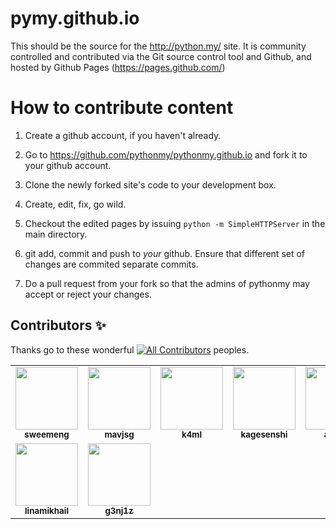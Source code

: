 pymy.github.io
==============

This should be the source for the http://python.my/ site. It is
community controlled and contributed via the Git source control tool
and Github, and hosted by Github Pages (https://pages.github.com/)

How to contribute content
=========================

1. Create a github account, if you haven't already.

2. Go to https://github.com/pythonmy/pythonmy.github.io and fork it to your github account.

3. Clone the newly forked site's code to your development box.

4. Create, edit, fix, go wild.

5. Checkout the edited pages by issuing `python -m SimpleHTTPServer` in the main directory.

6. git add, commit and push to *your* github. Ensure that different set of changes are commited separate commits.

7. Do a pull request from your fork so that the admins of pythonmy may accept or reject your changes.

## Contributors ✨
Thanks go to these wonderful [![All Contributors](https://img.shields.io/badge/9-red.svg?style=flat-square)](#contributors) peoples.

<table>
  <tbody>
    <tr>
      <td align="center"><a href="https://github.com/sweemeng"><img src="https://avatars.githubusercontent.com/u/80779?v=4?s=100" width="100px;" alt=""/><br /><sub><b>sweemeng</b></sub></a></td>
      <td align="center"><a href="https://github.com/mavjs"><img src="https://avatars.githubusercontent.com/u/881987?v=4s=100" width="100px;" alt=""/><br /><sub><b>mavjsg</b></sub></a></td>
      <td align="center"><a href="https://github.com/k4ml"><img src="https://avatars.githubusercontent.com/u/881987?v=4s=100" width="100px;" alt=""/><br /><sub><b>k4ml</b></sub></a></td>
      <td align="center"><a href="https://github.com/kagesenshi"><img src="https://avatars.githubusercontent.com/u/881987?v=4s=100" width="100px;" alt=""/><br /><sub><b>kagesenshi</b></sub></a></td>
      <td align="center"><a href="https://github.com/angch"><img src="https://avatars.githubusercontent.com/u/1099082?v=4=100" width="100px;" alt=""/><br /><sub><b>angch</b></sub></a></td>
      <td align="center"><a href="https://github.com/mavjs"><img src="https://avatars.githubusercontent.com/u/147330?v=4=100" width="100px;" alt=""/><br /><sub><b>renyi</b></sub></a></td>
      <td align="center"><a href="https://github.com/lowks"><img src="https://avatars.githubusercontent.com/u/517395?v=4=100" width="100px;" alt=""/><br /><sub><b>lowks</b></sub></a></td>
    </tr>
    <tr>
      <td align="center"><a href="https://github.com/linamikhail"><img src="https://avatars.githubusercontent.com/u/8586660?v=4=100" width="100px;" alt=""/><br /><sub><b>linamikhail</b></sub></a></td>
      <td align="center"><a href="https://github.com/g3nj1z"><img src="https://avatars.githubusercontent.com/u/50061857?v=4=100" width="100px;" alt=""/><br /><sub><b>g3nj1z</b></sub></a></td>
      </tr>
   </tbody>
</table>
